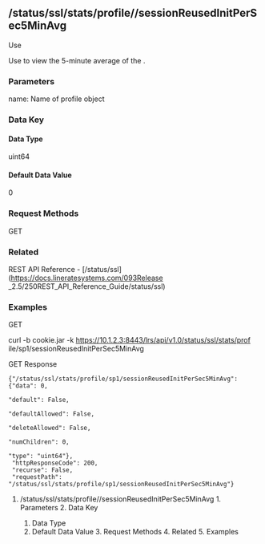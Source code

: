 ## /status/ssl/stats/profile/<name>/sessionReusedInitPerSec5MinAvg

Use

Use to view the 5-minute average of the .

### Parameters

name: Name of profile object

### Data Key

#### Data Type

uint64

#### Default Data Value

0

### Request Methods

GET

### Related

REST API Reference - [/status/ssl](https://docs.lineratesystems.com/093Release
_2.5/250REST_API_Reference_Guide/status/ssl)

### Examples

GET

curl -b cookie.jar -k https://10.1.2.3:8443/lrs/api/v1.0/status/ssl/stats/prof
ile/sp1/sessionReusedInitPerSec5MinAvg

GET Response

    
    {"/status/ssl/stats/profile/sp1/sessionReusedInitPerSec5MinAvg": {"data": 0,
                                                                         "default": False,
                                                                         "defaultAllowed": False,
                                                                         "deleteAllowed": False,
                                                                         "numChildren": 0,
                                                                         "type": "uint64"},
     "httpResponseCode": 200,
     "recurse": False,
     "requestPath": "/status/ssl/stats/profile/sp1/sessionReusedInitPerSec5MinAvg"}
    

  1. /status/ssl/stats/profile/<name>/sessionReusedInitPerSec5MinAvg
    1. Parameters
    2. Data Key
      1. Data Type
      2. Default Data Value
    3. Request Methods
    4. Related
    5. Examples

